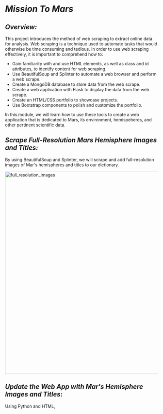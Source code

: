 # ***Mission To Mars***

## ***Overview:***
This project introduces the method of web scraping to extract online data for analysis. Web scraping is a technique used to automate tasks that would otherwise be time consuming and tedious. In order to use web scraping effectively, it is important to comprehend how to:
- Gain familiarity with and use HTML elements, as well as class and id attributes, to identify content for web scraping.
- Use BeautifulSoup and Splinter to automate a web browser and perform a web scrape.
- Create a MongoDB database to store data from the web scrape.
- Create a web application with Flask to display the data from the web scrape.
- Create an HTML/CSS portfolio to showcase projects.
- Use Bootstrap components to polish and customize the portfolio.

In this module, we will learn how to use these tools to create a web application that is dedicated to Mars, its environment, hemispeheres, and other pertinent scientific data. 

## ***Scrape Full-Resolution Mars Hemisphere Images and Titles:***
By using BeautifulSoup and Splinter, we will scrape and add full-resolution images of Mar's hemispheres and titles to our dictionary.

<img width="664" alt="full_resolution_images" src="https://user-images.githubusercontent.com/87077325/163631535-14c6d0b9-9c2f-49cf-91d4-4cb615d6b395.png">

## ***Update the Web App with Mar's Hemisphere Images and Titles:***
Using Python and HTML, 
